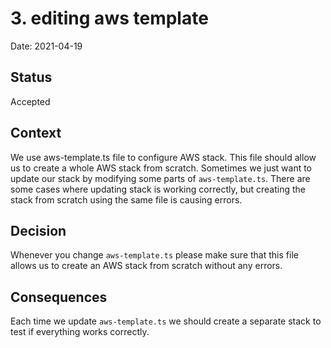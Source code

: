 # 3. editing aws template

Date: 2021-04-19

## Status

Accepted

## Context

We use aws-template.ts file to configure AWS stack. This file should allow us to create a whole AWS stack from scratch. 
Sometimes we just want to update our stack by modifying some parts of `aws-template.ts`. There are some cases where
updating stack is working correctly, but creating the stack from scratch using the same file is causing errors.
 
## Decision

Whenever you change `aws-template.ts` please make sure that this file allows us to create an AWS stack from scratch
without any errors. 

## Consequences

Each time we update `aws-template.ts` we should create a separate stack to test if everything works correctly.
